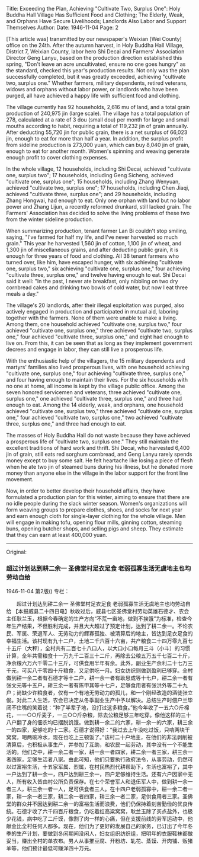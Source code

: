 Title: Exceeding the Plan, Achieving "Cultivate Two, Surplus One": Holy Buddha Hall Village Has Sufficient Food and Clothing; The Elderly, Weak, and Orphans Have Secure Livelihoods; Landlords Also Labor and Support Themselves
Author:
Date: 1946-11-04
Page: 2

[This article was] transmitted by our newspaper's Weixian [Wei County] office on the 24th. After the autumn harvest, in Holy Buddha Hall Village, District 7, Weixian County, labor hero Shi Decai and Farmers' Association Director Geng Lanyu, based on the production direction established this spring, "Don't leave an acre uncultivated, ensure no one goes hungry" as the standard, checked this year's production results. Not only was the plan successfully completed, but it was greatly exceeded, achieving "cultivate two, surplus one." Whether farmers, military dependents, retired veterans, widows and orphans without labor power, or landlords who have been purged, all have achieved a happy life with sufficient food and clothing.

The village currently has 92 households, 2,616 mu of land, and a total grain production of 240,975 jin (large scale). The village has a total population of 278, calculated at a rate of 3 dou (small dou) per month for large and small mouths according to habit, requiring a total of 119,232 jin of grain annually. After deducting 55,720 jin for public grain, there is a net surplus of 66,023 jin, enough to eat for more than half a year. In addition, the surplus profit from sideline production is 273,000 yuan, which can buy 8,040 jin of grain, enough to eat for another month. Women's spinning and weaving generate enough profit to cover clothing expenses.

In the whole village, 12 households, including Shi Decai, achieved "cultivate one, surplus two"; 17 households, including Geng Sicheng, achieved "cultivate one, surplus one"; 15 households, including Zhang Wenyuan, achieved "cultivate two, surplus one"; 17 households, including Chen Jiaqi, achieved "cultivate three, surplus one"; and 29 households, including Zhang Hongwai, had enough to eat. Only one orphan with land but no labor power and Zhang Lijun, a recently reformed drunkard, still lacked grain. The Farmers' Association has decided to solve the living problems of these two from the winter sideline production.

When summarizing production, tenant farmer Lan Bi couldn't stop smiling, saying, "I've farmed for half my life, and I've never harvested so much grain." This year he harvested 1,560 jin of cotton, 1,100 jin of wheat, and 1,300 jin of miscellaneous grains, and after deducting public grain, it is enough for three years of food and clothing. All 38 tenant farmers who turned over, like him, have escaped hunger, with six achieving "cultivate one, surplus two," six achieving "cultivate one, surplus one," four achieving "cultivate three, surplus one," and twelve having enough to eat. Shi Decai said it well: "In the past, I never ate breakfast, only nibbling on two dry cornbread cakes and drinking two bowls of cold water, but now I eat three meals a day."

The village's 20 landlords, after their illegal exploitation was purged, also actively engaged in production and participated in mutual aid, laboring together with the farmers. None of them were unable to make a living. Among them, one household achieved "cultivate one, surplus two," four achieved "cultivate one, surplus one," three achieved "cultivate two, surplus one," four achieved "cultivate three, surplus one," and eight had enough to live on. From this, it can be seen that as long as they implement government decrees and engage in labor, they can still live a prosperous life.

With the enthusiastic help of the villagers, the 15 military dependents and martyrs' families also lived prosperous lives, with one household achieving "cultivate one, surplus one," four achieving "cultivate three, surplus one," and four having enough to maintain their lives. For the six households with no one at home, all income is kept by the village public office. Among the seven honored servicemen and veterans, three achieved "cultivate one, surplus one," one achieved "cultivate three, surplus one," and three had enough to eat. Among the 14 elderly, weak, and orphans, one household achieved "cultivate one, surplus two," three achieved "cultivate one, surplus one," four achieved "cultivate two, surplus one," two achieved "cultivate three, surplus one," and three had enough to eat.

The masses of Holy Buddha Hall do not waste because they have achieved a prosperous life of "cultivate two, surplus one." They still maintain the excellent traditions of hard work and thrift. Shi Decai, who harvested 6,400 jin of grain, still eats red sorghum cornbread, and Geng Lanyu rarely spends money except to buy some salt. He felt heartache like losing a piece of flesh when he ate two jin of steamed buns during his illness, but he donated more money than anyone else in the village in the labor support for the front line movement.

Now, in order to better develop their household affairs, they have formulated a production plan for this winter, aiming to ensure that there are no idle people during the slack winter season. Women's organizations will form weaving groups to prepare clothes, shoes, and socks for next year and earn enough cloth for single-layer clothing for the whole village. Men will engage in making tofu, opening flour mills, ginning cotton, steaming buns, opening butcher shops, and selling pigs and sheep. They estimate that they can earn at least 400,000 yuan.



<hr /> 

Original: 


### 超过计划达到耕二余一  圣佛堂村足衣足食  老弱孤寡生活无虞地主也均劳动自给

1946-11-04
第2版()
专栏：

　　超过计划达到耕二余一
    圣佛堂村足衣足食
    老弱孤寡生活无虞地主也均劳动自给
    【本报威县二十四日电】秋收过后，威县七区圣佛堂村劳动英雄石德才、农会主任耿兰玉，根据今春确定的生产方向“不荒一亩地，做到不挨饿”为标准，检查今年生产结果，不但胜利完成，并且大大超过了预定计划，达到了耕二余一。不论农民、军属、荣退军人、无劳动力的鳏寡孤独、被清算后的地主，皆达到足衣足食的幸福生活。该村现有九十二户，土地二千六百十六亩，共产粮食二十四万零九百七十五斤（大秤），全村共有二百七十八口人，以大口小口每月三斗（小斗）的习惯计算，全年共需粮食十一万九千二百三十二斤，再除去公粮五万五千七百二十斤，净余粮六万六千零二十三斤，可供食用半年有余。此外，副业生产余利二十七万三千元，可买八千零四十斤粮食，又足供吃一月。妇女纺织则做到盈利已够穿。全村做到耕一余二者有石德才等十二户，耕一余一者有耿思成等十七户，耕二余一者有张文元等十五户，耕三余一者有陈甲其等十七户，足够食用者有张洪外等二十九户；尚缺少许粮食者，仅有一个有地无劳动力的孤儿，和一个刚经改造的酒徒张立俊。对此二人生活，农会已决定从冬季副业生产中予以解决。总结生产时佃户兰毕闭不住嘴的笑着说：“种了半辈子地，没打过这多粮食。”他今年收了一五六○斤棉花，一一○○斤麦子，一三○○斤杂粮，除去公粮足够三年吃穿。像他这样的三十八户翻了身的佃农均已摆脱饥饿。做到耕一余二的六家，耕一余一的六家，耕三余一的四家，足够吃的十二家。石德才说得好：“我过去上午没吃过饭，只啃两块干窝窝，喝两碗冷水，现在也吃上三顿饭了。”该村二十户地主，在他们的非法剥削被清算后，也积极从事生产，并参加了互助，和农民一起劳动，其中没有一个不能生活的。他们之中，耕一余二者一家，耕一余一者四家，耕二余一者三家，耕三余一者四家，足够生活者八家。由此可知，他们只要执行政府法令，从事劳动，仍然可以过富裕生活，十五家军属、烈属，在村民热烈代耕帮助下，生活也富裕了，其中一户达到了耕一余一，四户达到耕三余一，四户足够维持生活。还有六户因家中无人，所有收入皆由村公所负责保存。在七个荣誉军人和退伍军人中，做到耕一余一者三人，耕三余一者一人，足可供食者三人。在十四户老弱孤寡中，耕一余二者一家，耕一余一者三家，耕二余一者四家，耕三余一者二家，足供食用者三家。圣佛堂的群众并不因达到耕二余一的富裕生活而浪费，他们仍保持着刻苦勤俭的优良传统。石德才收了六千四百斤粮食，仍吃着红高粱窝窝，耿兰玉除了买点盐外，也极少花钱，病中吃了二斤馍，像割了肉一样的心痛，但在支援前线的劳军运动中，他献金比全村任何人都多。现在，他们为了更好的发展自己的家务，已订出了今年冬季的生产计划，要做到冬闲期间没闲人，妇女组织纺织组，把明年的衣服鞋袜都做妥当，赚出全村的单衣布。男人从事推豆腐、开粉坊、轧花、蒸馍、开肉铺、贩猪羊等，他们预计最低可赚洋四十万元。
